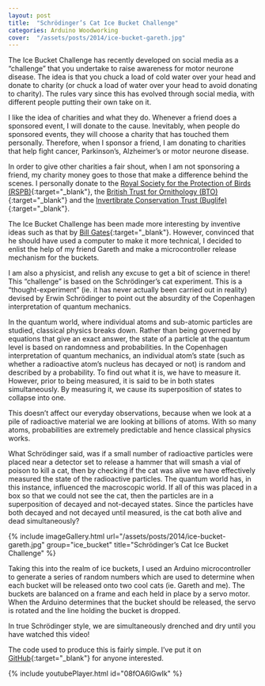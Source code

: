 ```yaml
---
layout: post
title:  "Schrödinger’s Cat Ice Bucket Challenge"
categories: Arduino Woodworking
cover:  "/assets/posts/2014/ice-bucket-gareth.jpg"
---
```



The Ice Bucket Challenge has recently developed on social media as a “challenge” that you undertake to raise awareness for motor neurone disease. The idea is that you chuck a load of cold water over your head and donate to charity (or chuck a load of water over your head to avoid donating to charity). The rules vary since this has evolved through social media, with different people putting their own take on it.

I like the idea of charities and what they do. Whenever a friend does a sponsored event, I will donate to the cause. Inevitably, when people do sponsored events, they will choose a charity that has touched them personally. Therefore, when I sponsor a friend, I am donating to charities that help fight cancer, Parkinson’s, Alzheimer’s or motor neurone disease.

In order to give other charities a fair shout, when I am not sponsoring a friend, my charity money goes to those that make a difference behind the scenes. I personally donate to the [Royal Society for the Protection of Birds (RSPB)][rspb]{:target="_blank"}, the [British Trust for Ornithology (BTO)][bto]{:target="_blank"} and the [Invertibrate Conservation Trust (Buglife)][buglife]{:target="_blank"}.

The Ice Bucket Challenge has been made more interesting by inventive ideas such as that by [Bill Gates][bill-gates-youtube]{:target="_blank"}. However, convinced that he should have used a computer to make it more technical, I decided to enlist the help of my friend Gareth and make a microcontroller release mechanism for the buckets.

I am also a physicist, and relish any excuse to get a bit of science in there! This “challenge” is based on the Schrödinger’s cat experiment. This is a “thought-experiment” (ie. it has never actually been carried out in reality) devised by Erwin Schrödinger to point out the absurdity of the Copenhagen interpretation of quantum mechanics.

In the quantum world, where individual atoms and sub-atomic particles are studied, classical physics breaks down. Rather than being governed by equations that give an exact answer, the state of a particle at the quantum level is based on randomness and probabilities. In the Copenhagen interpretation of quantum mechanics, an individual atom’s state (such as whether a radioactive atom’s nucleus has decayed or not) is random and described by a probability. To find out what it is, we have to measure it. However, prior to being measured, it is said to be in both states simultaneously. By measuring it, we cause its superposition of states to collapse into one.

This doesn’t affect our everyday observations, because when we look at a pile of radioactive material we are looking at billions of atoms. With so many atoms, probabilities are extremely predictable and hence classical physics works.

What Schrödinger said, was if a small number of radioactive particles were placed near a detector set to release a hammer that will smash a vial of poison to kill a cat, then by checking if the cat was alive we have effectively measured the state of the radioactive particles. The quantum world has, in this instance, influenced the macroscopic world. If all of this was placed in a box so that we could not see the cat, then the particles are in a superposition of decayed and not-decayed states. Since the particles have both decayed and not decayed until measured, is the cat both alive and dead simultaneously?

{% include imageGallery.html url="/assets/posts/2014/ice-bucket-gareth.jpg" group="ice_bucket" title="Schrödinger’s Cat Ice Bucket Challenge" %}

Taking this into the realm of ice buckets, I used an Arduino microcontroller to generate a series of random numbers which are used to determine when each bucket will be released onto two cool cats (ie. Gareth and me). The buckets are balanced on a frame and each held in place by a servo motor. When the Arduino determines that the bucket should be released, the servo is rotated and the line holding the bucket is dropped.

In true Schrödinger style, we are simultaneously drenched and dry until you have watched this video!

The code used to produce this is fairly simple. I’ve put it on [GitHub][github]{:target="_blank"} for anyone interested.

{% include youtubePlayer.html id="08fOA6lGwIk" %}

[bill-gates-youtube]: https://www.youtube.com/watch?v=XS6ysDFTbLU
[rspb]: http://www.rspb.org.uk/
[bto]: https://www.bto.org/
[buglife]: https://www.buglife.org.uk/
[github]: https://github.com/samwedge/schrodingers-cat-ice-bucket-challenge
